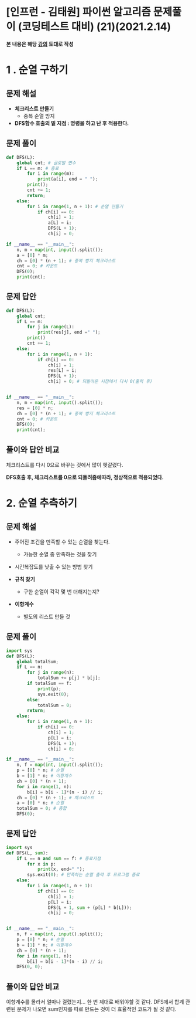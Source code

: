 # [인프런 - 김태원] 파이썬 알고리즘 문제풀이 (코딩테스트 대비) (21)(2021.2.14)



**본 내용은 해당 [강의](https://www.inflearn.com/course/파이썬-알고리즘-문제풀이-코딩테스트/dashboard) 토대로 작성**



# 1 . 순열 구하기

## 문제 해설

* **체크리스트 만들기**
  * 중복 순열 방지
* **DFS함수 호출의 밑 지점 : 명령을 하고 난 후 적용한다.**



## 문제 풀이

```python
def DFS(L):
    global cnt; # 글로벌 변수
    if L == m: # 종료
        for i in range(m):
            print(a[i], end = " ");
        print();
        cnt += 1;
        return;
    else:
        for i in range(1, n + 1): # 순열 만들기
            if ch[i] == 0:
                ch[i] = 1;
                a[L] = i; 
                DFS(L + 1);
                ch[i] = 0;

if __name__ == "__main__":
    n, m = map(int, input().split());
    a = [0] * m;
    ch = [0] * (n + 1); # 중복 방지 체크리스트
    cnt = 0; # 카운트
    DFS(0);
    print(cnt);
```



## 문제 답안

```python
def DFS(L):
    global cnt;
    if L == m:
        for j in range(L):
            print(res[j], end =" ");
        print()
        cnt += 1;
    else:
        for i in range(1, n + 1):
            if ch[i] == 0:
                ch[i] = 1;
                res[L] = i;
                DFS(L + 1);
                ch[i] = 0; # 되돌아온 시점에서 다시 0(출력 후)


if __name__ == "__main__":
    n, m = map(int, input().split());
    res = [0] * n;
    ch = [0] * (n + 1); # 중복 방지 체크리스트
    cnt = 0; # 카운트
    DFS(0);
    print(cnt);
```



## 풀이와 답안 비교

체크리스트를 다시 0으로 바꾸는 것에서 많이 헷갈렸다.

**DFS호출 후, 체크리스트를 0으로 되돌려줌에따라, 정상적으로 적용되었다.**



# 2.  순열 추측하기

## 문제 해설

* 주어진 조건을 만족할 수 있는 순열을 찾는다.

  * 가능한 순열 중 만족하는 것을 찾기

* 시간복잡도를 낮출 수 있는 방법 찾기

* **규칙 찾기**

  * 구한 순열이 각각 몇 번 더해지는지?

* **이항계수**

  * 별도의 리스트 만들 것

  

## 문제 풀이

```python
import sys
def DFS(L):
    global totalSum;
    if L == n:
        for j in range(n):
            totalSum += p[j] * b[j];
        if totalSum == f:
            print(p);
            sys.exit(0);
        else:
            totalSum = 0;
        return;
    else:
        for i in range(1, n + 1):
            if ch[i] == 0:
                ch[i] = 1;
                p[L] = i;
                DFS(L + 1);
                ch[i] = 0;

if __name__ == "__main__":
    n, f = map(int, input().split());
    p = [0] * n; # 순열
    b = [1] * n; # 이항계수
    ch = [0] * (n + 1);
    for i in range(1, n):
        b[i] = b[i - 1]*(n - i) // i;
    ch = [0] * (n + 1); # 체크리스트
    a = [0] * n; # 순열
    totalSum = 0; # 총합
    DFS(0);
```





## 문제 답안

```python
import sys
def DFS(L, sum):
    if L == n and sum == f: # 종료지점
        for x in p:
            print(x, end=" ");
        sys.exit(0); # 만족하는 순열 출력 후 프로그램 종료
    else:
        for i in range(1, n + 1):
            if ch[i] == 0:
                ch[i] = 1;
                p[L] = i;
                DFS(L + 1, sum + (p[L] * b[L]));
                ch[i] = 0;


if __name__ == "__main__":
    n, f = map(int, input().split());
    p = [0] * n; # 순열
    b = [1] * n; # 이항계수
    ch = [0] * (n + 1);
    for i in range(1, n):
        b[i] = b[i - 1]*(n - i) // i;
    DFS(0, 0);
```



## 풀이와 답안 비교

이항계수를 몰라서 얼마나 걸렸는지... 한 번 제대로 배워야할 것 같다. DFS에서 합계 관련된 문제가 나오면 sum인자를 따로 만드는 것이 더 효율적인 코드가 될 것 같다.







